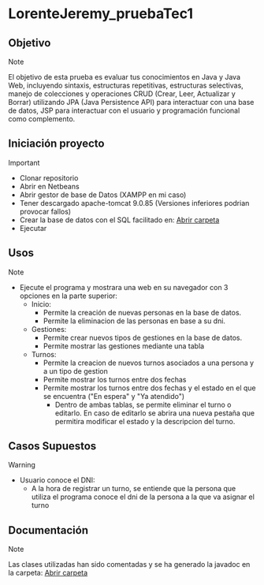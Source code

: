 # LorenteJeremy_pruebaTec1

 ## Objetivo
> [!NOTE]
> El objetivo de esta prueba es evaluar tus conocimientos en Java y Java Web, incluyendo sintaxis, estructuras repetitivas, estructuras selectivas, manejo de colecciones y operaciones CRUD (Crear, Leer, Actualizar y Borrar) utilizando JPA (Java Persistence API)  para interactuar con una base de datos, JSP para interactuar con el usuario y programación funcional como complemento.


## Iniciación proyecto
> [!IMPORTANT]
> - Clonar repositorio
> - Abrir en Netbeans
> - Abrir gestor de base de Datos (XAMPP en mi caso)
> - Tener descargado apache-tomcat 9.0.85 (Versiones inferiores podrian provocar fallos)
> - Crear la base de datos con el SQL facilitado en: [Abrir carpeta](https://github.com/jeremy-lorente/LorenteJeremy_pruebatec2/tree/main/src/main/java/sql)
> - Ejecutar 

## Usos
> [!NOTE]
> - Ejecute el programa y mostrara una web en su navegador con 3 opciones en la parte superior:
>    - Inicio:
>      - Permite la creación de nuevas personas en la base de datos.
>      - Permite la eliminacion de las personas en base a su dni.  
>    - Gestiones:
>      - Permite crear nuevos tipos de gestiones en la base de datos.
>      - Permite mostrar las gestiones mediante una tabla
>    - Turnos:
>      - Permite la creacion de nuevos turnos asociados a una persona y a un tipo de gestion
>      - Permite mostrar los turnos entre dos fechas
>      - Permite mostrar los turnos entre dos fechas y el estado en el que se encuentra ("En espera" y "Ya atendido")
>          - Dentro de ambas tablas, se permite eliminar el turno o editarlo. En caso de editarlo se abrira una nueva pestaña que permitira modificar el estado y la descripcion del turno.

## Casos Supuestos
> [!WARNING]
> - Usuario conoce el DNI:
>   - A la hora de registrar un turno, se entiende que la persona que utiliza el programa conoce el dni de la persona a la que va asignar el turno
	
## Documentación 
> [!NOTE]
> Las clases utilizadas han sido comentadas y se ha generado la javadoc en la carpeta: 
> [Abrir carpeta](https://github.com/jeremy-lorente/LorenteJeremy_pruebatec2/tree/main/target/site/apidocs)


